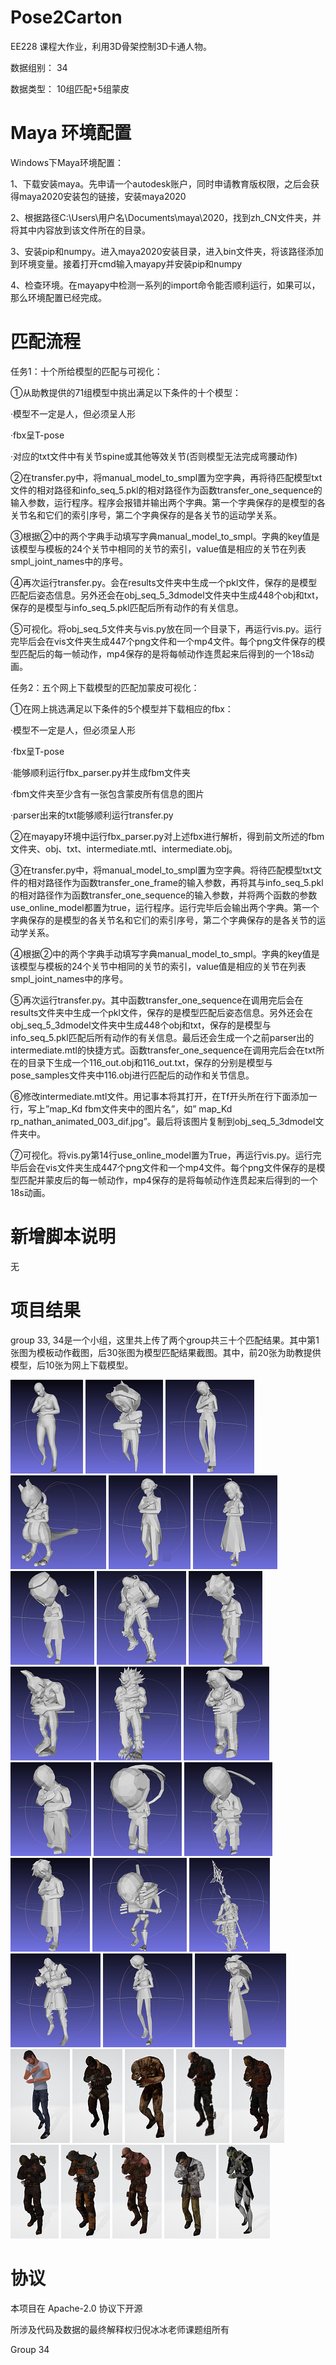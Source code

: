 # Pose2Carton 

EE228 课程大作业，利用3D骨架控制3D卡通人物。

数据组别： 34

数据类型： 10组匹配+5组蒙皮



# Maya 环境配置

Windows下Maya环境配置：

1、下载安装maya。先申请一个autodesk账户，同时申请教育版权限，之后会获得maya2020安装包的链接，安装maya2020

2、根据路径C:\Users\用户名\Documents\maya\2020，找到zh_CN文件夹，并将其中内容放到该文件所在的目录。

3、安装pip和numpy。进入maya2020安装目录，进入bin文件夹，将该路径添加到环境变量。接着打开cmd输入mayapy并安装pip和numpy

4、检查环境。在mayapy中检测一系列的import命令能否顺利运行，如果可以，那么环境配置已经完成。

# 匹配流程

任务1：十个所给模型的匹配与可视化：

①从助教提供的71组模型中挑出满足以下条件的十个模型：

·模型不一定是人，但必须呈人形

·fbx呈T-pose

·对应的txt文件中有关节spine或其他等效关节(否则模型无法完成弯腰动作)

②在transfer.py中，将manual_model_to_smpl置为空字典，再将待匹配模型txt文件的相对路径和info_seq_5.pkl的相对路径作为函数transfer_one_sequence的输入参数，运行程序。程序会报错并输出两个字典。第一个字典保存的是模型的各关节名和它们的索引序号，第二个字典保存的是各关节的运动学关系。

③根据②中的两个字典手动填写字典manual_model_to_smpl。字典的key值是该模型与模板的24个关节中相同的关节的索引，value值是相应的关节在列表smpl_joint_names中的序号。

④再次运行transfer.py。会在results文件夹中生成一个pkl文件，保存的是模型匹配后姿态信息。另外还会在obj_seq_5_3dmodel文件夹中生成448个obj和txt，保存的是模型与info_seq_5.pkl匹配后所有动作的有关信息。

⑤可视化。将obj_seq_5文件夹与vis.py放在同一个目录下，再运行vis.py。运行完毕后会在vis文件夹生成447个png文件和一个mp4文件。每个png文件保存的模型匹配后的每一帧动作，mp4保存的是将每帧动作连贯起来后得到的一个18s动画。

任务2：五个网上下载模型的匹配加蒙皮可视化：

①在网上挑选满足以下条件的5个模型并下载相应的fbx：

·模型不一定是人，但必须呈人形

·fbx呈T-pose

·能够顺利运行fbx_parser.py并生成fbm文件夹

·fbm文件夹至少含有一张包含蒙皮所有信息的图片

·parser出来的txt能够顺利运行transfer.py

②在mayapy环境中运行fbx_parser.py对上述fbx进行解析，得到前文所述的fbm文件夹、obj、txt、intermediate.mtl、intermediate.obj。

③在transfer.py中，将manual_model_to_smpl置为空字典。将待匹配模型txt文件的相对路径作为函数transfer_one_frame的输入参数，再将其与info_seq_5.pkl的相对路径作为函数transfer_one_sequence的输入参数，并将两个函数的参数use_online_model都置为true，运行程序。运行完毕后会输出两个字典。第一个字典保存的是模型的各关节名和它们的索引序号，第二个字典保存的是各关节的运动学关系。

④根据②中的两个字典手动填写字典manual_model_to_smpl。字典的key值是该模型与模板的24个关节中相同的关节的索引，value值是相应的关节在列表smpl_joint_names中的序号。

⑤再次运行transfer.py。其中函数transfer_one_sequence在调用完后会在results文件夹中生成一个pkl文件，保存的是模型匹配后姿态信息。另外还会在obj_seq_5_3dmodel文件夹中生成448个obj和txt，保存的是模型与info_seq_5.pkl匹配后所有动作的有关信息。最后还会生成一个之前parser出的intermediate.mtl的快捷方式。函数transfer_one_sequence在调用完后会在txt所在的目录下生成一个116_out.obj和116_out.txt，保存的分别是模型与pose_samples文件夹中116.obj进行匹配后的动作和关节信息。

⑥修改intermediate.mtl文件。用记事本将其打开，在Tf开头所在行下面添加一行，写上”map_Kd fbm文件夹中的图片名”，如” map_Kd rp_nathan_animated_003_dif.jpg”。最后将该图片复制到obj_seq_5_3dmodel文件夹中。

⑦可视化。将vis.py第14行use_online_model置为True，再运行vis.py。运行完毕后会在vis文件夹生成447个png文件和一个mp4文件。每个png文件保存的是模型匹配并蒙皮后的每一帧动作，mp4保存的是将每帧动作连贯起来后得到的一个18s动画。


# 新增脚本说明

无



# 项目结果

group 33, 34是一个小组，这里共上传了两个group共三十个匹配结果。其中第1张图为模板动作截图，后30张图为模型匹配结果截图。其中，前20张为助教提供模型，后10张为网上下载模型。

![image](../img/00.png)
![image](../img/01.png)
![image](../img/02.png)
![image](../img/03.png)
![image](../img/04.png)
![image](../img/05.png)
![image](../img/06.png)
![image](../img/07.png)
![image](../img/08.png)
![image](../img/09.png)
![image](../img/10.png)
![image](../img/11.png)
![image](../img/12.png)
![image](../img/13.png)
![image](../img/14.png)
![image](../img/15.png)
![image](../img/16.png)
![image](../img/17.png)
![image](../img/18.png)
![image](../img/19.png)
![image](../img/20.png)
![image](../img/21.png)
![image](../img/22.png)
![image](../img/23.png)
![image](../img/24.png)
![image](../img/25.png)
![image](../img/26.png)
![image](../img/27.png)
![image](../img/28.png)
![image](../img/29.png)
![image](../img/30.png)





# 协议 
本项目在 Apache-2.0 协议下开源

所涉及代码及数据的最终解释权归倪冰冰老师课题组所有

Group 34
